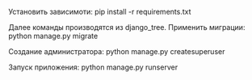 Установить зависимоти:
pip install -r requirements.txt

Далее команды производятся из django_tree.
Применить миграции: 
python manage.py migrate

Создание администратора:
python manage.py createsuperuser

Запуск приложения: 
python manage.py runserver
